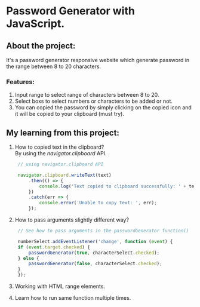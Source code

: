 # Password Generator with JavaScript.

##  About the project:
It's a password generator responsive website which generate password in the range between 8 to 20 characters.

### Features:

1. Input range to select range of characters between 8 to 20.
2. Select boxs to select numbers or characters to be added or not.
3. You can copied the password by simply clicking on the copied icon and it will be copied to your clipboard (must try).


## My learning from this project:
1. How to copied text in the clipboard? <br>
   By using the <i>navigator.clipboard</i> API.

   ```javascript
    // using navigator.clipboard API

    navigator.clipboard.writeText(text)
        .then(() => {
            console.log('Text copied to clipboard successfully: ' + text);
        })
        .catch(err => {
            console.error('Unable to copy text: ', err);
        });

   ```


2. How to pass arguments slightly different way?
   ```javascript
    // See how to pass arguments in the passwordGenerator function()

    numberSelect.addEventListener('change', function (event) {
    if (event.target.checked) {
        passwordGenerator(true, characterSelect.checked);
    } else {
        passwordGenerator(false, characterSelect.checked);
    }
    });

   ```

3. Working with HTML range elements.
4. Learn how to run same function multiple times.
